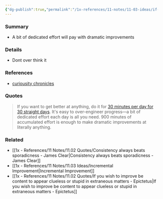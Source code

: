 ```yaml
---
{"dg-publish":true,"permalink":"/1x-references/11-notes/11-03-ideas/if-you-want-to-get-better-at-something-do-it-for-30-min-for-30-days/","title":"If you want to get better at something, do it for 30 min for 30 days","created":"2025-03-26T01:09:22.781+03:00","updated":"2025-04-10T10:34:23.376+03:00"}
---
```



### Summary
- A bit of dedicated effort will pay with dramatic improvements

### Details
- Dont over think it

### References
- [curiousity chronicles](https://www.sahilbloom.com/newsletter/the-most-powerful-life-hacks-ive-found?utm_source=substack&utm_medium=email")

### Quotes
> If you want to get better at anything, do it for [​30 minutes per day for 30 straight days​](https://www.sahilbloom.com/newsletter/how-to-change-your-life-in-30-days). It's easy to over-engineer progress—a bit of dedicated effort each day is all you need. 900 minutes of accumulated effort is enough to make dramatic improvements at literally anything.


### Related
- [[1x - References/11 Notes/11.02 Quotes/Consistency always beats sporadicness - James Clear\|Consistency always beats sporadicness - James Clear]]
- [[1x - References/11 Notes/11.03 Ideas/Incremental Improvement\|Incremental Improvement]]
- [[1x - References/11 Notes/11.02 Quotes/If you wish to improve be content to appear clueless or stupid in extraneous matters - Epictetus\|If you wish to improve be content to appear clueless or stupid in extraneous matters - Epictetus]]
